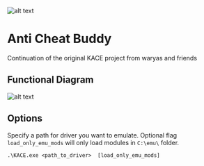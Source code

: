 ![alt text](https://drive.google.com/uc?export=view&id=1qgfpXdotNpEWSKo2I_O2puZFFBchPjrG)

# Anti Cheat Buddy
Continuation of the original KACE project from waryas and friends


## Functional Diagram
![alt text](https://drive.google.com/uc?export=view&id=1yxhjL3jBhpJIJbLO9AvpUxS4kEja9qJs)


## Options
Specify a path for driver you want to emulate.  Optional flag `load_only_emu_mods` will only load modules in `C:\emu\` folder.
```shell
.\KACE.exe <path_to_driver>  [load_only_emu_mods]
```

